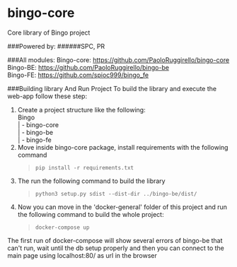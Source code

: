 # bingo-core
Core library of Bingo project

###Powered by:
######SPC, PR



###All modules:
Bingo-core: https://github.com/PaoloRuggirello/bingo-core \
Bingo-BE: https://github.com/PaoloRuggirello/bingo-be \
Bingo-FE: https://github.com/spioc999/bingo_fe

###Building library And Run Project
To build the library and execute the web-app follow these step:
1. Create a project structure like the following: \
   Bingo \
   | -  bingo-core \
   | -  bingo-be \
   | -  bingo-fe
2. Move inside bingo-core package, install requirements with the following command
   > `pip install -r requirements.txt`
3. The run the following command to build the library
   > `python3 setup.py sdist --dist-dir ../bingo-be/dist/`
4. Now you can move in the 'docker-general' folder of this project and run the following command to build the whole project:
   > `docker-compose up`
   
The first run of docker-compose will show several errors of bingo-be that can't run, 
wait until the db setup properly and then you can connect to the main page using 
localhost:80/ as url in the browser 